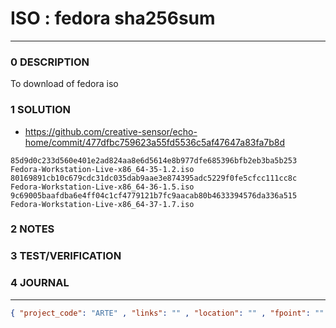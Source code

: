 # ISO : fedora sha256sum
--------------------------------
### 0 DESCRIPTION
To download of fedora iso

### 1 SOLUTION
- https://github.com/creative-sensor/echo-home/commit/477dfbc759623a55fd5536c5af47647a83fa7b8d
```
85d9d0c233d560e401e2ad824aa8e6d5614e8b977dfe685396bfb2eb3ba5b253  Fedora-Workstation-Live-x86_64-35-1.2.iso
80169891cb10c679cdc31dc035dab9aae3e874395adc5229f0fe5cfcc111cc8c  Fedora-Workstation-Live-x86_64-36-1.5.iso
9c69005baafdba6e4ff04c1cf4779121b7fc9aacab80b4633394576da336a515  Fedora-Workstation-Live-x86_64-37-1.7.iso
```

### 2 NOTES


### 3 TEST/VERIFICATION


### 4 JOURNAL



--------------------------------
```json
{ "project_code": "ARTE" , "links": "" , "location": "" , "fpoint": "" }
```
